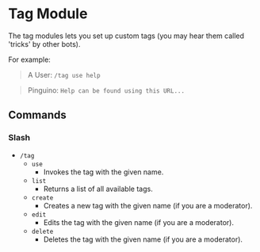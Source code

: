 # Tag Module

The tag modules lets you set up custom tags (you may hear them called 'tricks' by other bots).

For example:

> A User: `/tag use help`

> Pinguino: `Help can be found using this URL...`

## Commands

### Slash

- `/tag`
    - `use`
        - Invokes the tag with the given name.
    - `list`
        - Returns a list of all available tags.
    - `create`
        - Creates a new tag with the given name (if you are a moderator).
    - `edit`
        - Edits the tag with the given name (if you are a moderator).    
    - `delete`
        - Deletes the tag with the given name (if you are a moderator).
